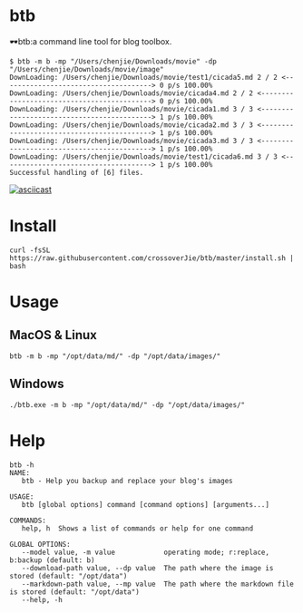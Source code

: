 # btb
🕶btb:a command line tool for blog toolbox.

```shell script
$ btb -m b -mp "/Users/chenjie/Downloads/movie" -dp "/Users/chenjie/Downloads/movie/image"
DownLoading: /Users/chenjie/Downloads/movie/test1/cicada5.md 2 / 2 <-------------------------------------> 0 p/s 100.00%
DownLoading: /Users/chenjie/Downloads/movie/cicada4.md 2 / 2 <-------------------------------------------> 0 p/s 100.00%
DownLoading: /Users/chenjie/Downloads/movie/cicada1.md 3 / 3 <-------------------------------------------> 1 p/s 100.00%
DownLoading: /Users/chenjie/Downloads/movie/cicada2.md 3 / 3 <-------------------------------------------> 1 p/s 100.00%
DownLoading: /Users/chenjie/Downloads/movie/cicada3.md 3 / 3 <-------------------------------------------> 1 p/s 100.00%
DownLoading: /Users/chenjie/Downloads/movie/test1/cicada6.md 3 / 3 <-------------------------------------> 1 p/s 100.00%
Successful handling of [6] files.
```

[![asciicast](https://asciinema.org/a/ftFt2WZDx3PV4VQFzZZyw0wSl.svg)](https://asciinema.org/a/ftFt2WZDx3PV4VQFzZZyw0wSl)

# Install
```shell script
curl -fsSL https://raw.githubusercontent.com/crossoverJie/btb/master/install.sh | bash
```

# Usage

## MacOS & Linux

```shell script
btb -m b -mp "/opt/data/md/" -dp "/opt/data/images/"
```

## Windows

```shell script
./btb.exe -m b -mp "/opt/data/md/" -dp "/opt/data/images/"
```

# Help
```shell script
btb -h
NAME:
   btb - Help you backup and replace your blog's images

USAGE:
   btb [global options] command [command options] [arguments...]

COMMANDS:
   help, h  Shows a list of commands or help for one command

GLOBAL OPTIONS:
   --model value, -m value            operating mode; r:replace, b:backup (default: b)
   --download-path value, --dp value  The path where the image is stored (default: "/opt/data")
   --markdown-path value, --mp value  The path where the markdown file is stored (default: "/opt/data")
   --help, -h
```

